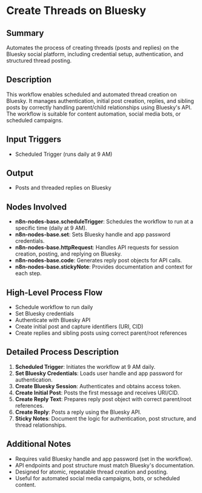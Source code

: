 # Create Threads on Bluesky

## Summary
Automates the process of creating threads (posts and replies) on the Bluesky social platform, including credential setup, authentication, and structured thread posting.

## Description
This workflow enables scheduled and automated thread creation on Bluesky. It manages authentication, initial post creation, replies, and sibling posts by correctly handling parent/child relationships using Bluesky's API. The workflow is suitable for content automation, social media bots, or scheduled campaigns.

## Input Triggers
- Scheduled Trigger (runs daily at 9 AM)

## Output
- Posts and threaded replies on Bluesky

## Nodes Involved
- **n8n-nodes-base.scheduleTrigger**: Schedules the workflow to run at a specific time (daily at 9 AM).
- **n8n-nodes-base.set**: Sets Bluesky handle and app password credentials.
- **n8n-nodes-base.httpRequest**: Handles API requests for session creation, posting, and replying on Bluesky.
- **n8n-nodes-base.code**: Generates reply post objects for API calls.
- **n8n-nodes-base.stickyNote**: Provides documentation and context for each step.

## High-Level Process Flow
- Schedule workflow to run daily
- Set Bluesky credentials
- Authenticate with Bluesky API
- Create initial post and capture identifiers (URI, CID)
- Create replies and sibling posts using correct parent/root references

## Detailed Process Description
1. **Scheduled Trigger**: Initiates the workflow at 9 AM daily.
2. **Set Bluesky Credentials**: Loads user handle and app password for authentication.
3. **Create Bluesky Session**: Authenticates and obtains access token.
4. **Create Initial Post**: Posts the first message and receives URI/CID.
5. **Create Reply Text**: Prepares reply post object with correct parent/root references.
6. **Create Reply**: Posts a reply using the Bluesky API.
7. **Sticky Notes**: Document the logic for authentication, post structure, and thread relationships.

## Additional Notes
- Requires valid Bluesky handle and app password (set in the workflow).
- API endpoints and post structure must match Bluesky's documentation.
- Designed for atomic, repeatable thread creation and posting.
- Useful for automated social media campaigns, bots, or scheduled content.
